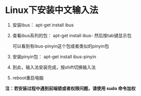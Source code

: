 # Linux下安装中文输入法

1. 安装ibus： apt-get install ibus

2. 查看ibus系列的包： apt-get install ibus- 然后按tab键显示包

   可以看到有ibus-pinyin这个包或者类似的pinyin包

3. 安装pinyin包： apt-get install ibus-pinyin

4. 到此，输入法安装完成，按shift切换输入法

5. reboot重启电脑



**注：若安装过程中遇到前端锁或者权限问题，请使用 sudo 命令加权**

